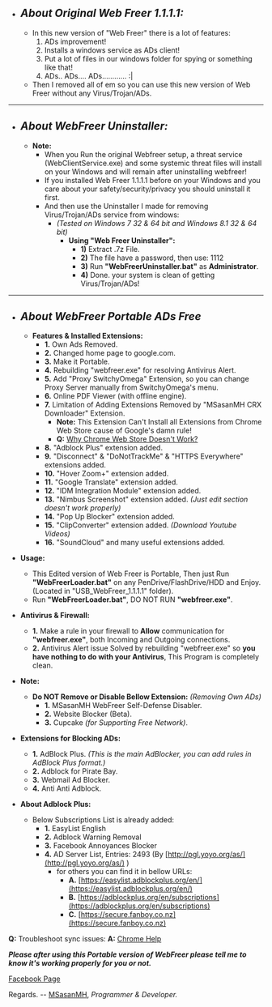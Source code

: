 + ## ___About Original Web Freer 1.1.1.1:___ ##
    + In this new version of "Web Freer" there is a lot of features:
        1. ADs improvement!
        2. Installs a windows service as ADs client!
        3. Put a lot of files in our windows folder for spying or something like that!
        4. ADs.. ADs.... ADs............ :|
    + Then I removed all of em so you can use this new version of Web Freer without any Virus/Trojan/ADs.

* * *
+ ## ___About WebFreer Uninstaller:___ ##
    + **Note:**
        + When you Run the original Webfreer setup, a threat service (WebClientService.exe) and some systemic threat files will install on your Windows and will remain after uninstalling webfreer!
		+ If you installed Web Freer 1.1.1.1 before on your Windows and you care about your safety/security/privacy you should uninstall it first.
		+ And then use the Uninstaller I made for removing Virus/Trojan/ADs service from windows:
            + *(Tested on Windows 7 32 & 64 bit and Windows 8.1 32 & 64 bit)*
                + **Using "Web Freer Uninstaller":**
                   + **1)** Extract .7z File.
                   + **2)** The file have a password, then use: 1112
                   + **3)** Run **"WebFreerUninstaller.bat"** as **Administrator**.
                   + **4)** Done. your system is clean of getting Virus/Trojan/ADs!

* * *
+ ## ___About WebFreer Portable ADs Free___ ##
    + **Features & Installed Extensions:**
        + **1.** Own Ads Removed.
        + **2.** Changed home page to google.com.
        + **3.** Make it Portable.
        + **4.** Rebuilding "webfreer.exe" for resolving Antivirus Alert.
        + **5.** Add "Proxy SwitchyOmega" Extension, so you can change Proxy Server manually from SwitchyOmega's menu.
        + **6.** Online PDF Viewer (with offline engine).
        + **7.** Limitation of Adding Extensions Removed by "MSasanMH CRX Downloader" Extension.
            + **Note:** This Extension Can't Install all Extensions from Chrome Web Store cause of Google's damn rule!
            + **Q:** [Why Chrome Web Store Doesn't Work?](https://code.google.com/p/chromium/issues/detail?id=377278)
        + **8.** "Adblock Plus" extension added.
        + **9.** "Disconnect" & "DoNotTrackMe" & "HTTPS Everywhere" extensions added.
        + **10.** "Hover Zoom+" extension added.
        + **11.** "Google Translate" extension added.
        + **12.** "IDM Integration Module" extension added.
        + **13.** "Nimbus Screenshot" extension added. *(Just edit section doesn't work properly)*
        + **14.** "Pop Up Blocker" extension added.
        + **15.** "ClipConverter" extension added. *(Download Youtube Videos)*
        + **16.** "SoundCloud" and many useful extensions added.
 
+ **Usage:**
    + This Edited version of Web Freer is Portable, Then just Run **"WebFreerLoader.bat"** on any          PenDrive/FlashDrive/HDD and Enjoy. (Located in "USB_WebFreer_1.1.1.1" folder).
    + Run **"WebFreerLoader.bat"**, DO NOT RUN **"webfreer.exe"**.

+ **Antivirus & Firewall:**
    + **1.** Make a rule in your firewall to **Allow** communication for **"webfreer.exe"**, both Incoming and Outgoing connections.
    + **2.** Antivirus Alert issue Solved by rebuilding "webfreer.exe" so **you have nothing to do with your Antivirus**, This Program is completely clean.
 
+ **Note:**
    + **Do NOT Remove or Disable Bellow Extension:** *(Removing Own ADs)*
         + **1.** MSasanMH WebFreer Self-Defense Disabler.
         + **2.** Website Blocker (Beta).
         + **3.** Cupcake *(for Supporting Free Network)*.
 
+ **Extensions for Blocking ADs:**
    + **1.** AdBlock Plus.
        *(This is the main AdBlocker, you can add rules in AdBlock Plus format.)*
    + **2.** Adblock for Pirate Bay.
    + **3.** Webmail Ad Blocker.
    + **4.** Anti Anti Adblock.
 
+ **About Adblock Plus:**
    + Below Subscriptions List is already added:
        + **1.** EasyList English
        + **2.** Adblock Warning Removal
        + **3.** Facebook Annoyances Blocker
        + **4.** AD Server List, Entries: 2493 (By [http://pgl.yoyo.org/as/](http://pgl.yoyo.org/as/) )
            + for others you can find it in bellow URLs:
                + **A.** [https://easylist.adblockplus.org/en/](https://easylist.adblockplus.org/en/)
                + **B.** [https://adblockplus.org/en/subscriptions](https://adblockplus.org/en/subscriptions)
                + **C.** [https://secure.fanboy.co.nz](https://secure.fanboy.co.nz)
 
**Q:** Troubleshoot sync issues:
**A:** [Chrome Help](https://support.google.com/chrome/answer/1181420?hl=en)

***Please after using this Portable version of WebFreer please tell me to know it's working properly for you or not.***

[ Facebook Page](https://www.facebook.com/WebFreer.Portable.ADs.Free)

Regards.
\--
[MSasanMH](http://about.me/msasanmh "About.Me Profile Page"), *Programmer & Developer.*
